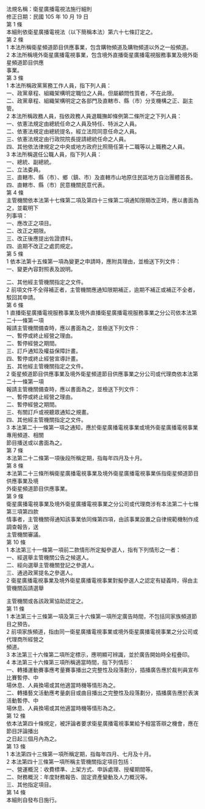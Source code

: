 法規名稱：衛星廣播電視法施行細則  
修正日期：民國 105 年 10 月 19 日  
第 1 條  
本細則依衛星廣播電視法（以下簡稱本法）第六十七條訂定之。  
第 2 條  
1 本法所稱衛星頻道節目供應事業，包含購物頻道及購物頻道以外之一般頻道。  
2 本法所稱境外衛星廣播電視事業，包含境外直播衛星廣播電視服務事業及境外衛星頻道節目供應  
事業。  
第 3 條  
1 本法所稱政黨黨務工作人員，指下列人員：  
一、政黨章程、組織架構明定職位之人員。但屬顧問性質者，不在此限。  
二、政黨章程、組織架構明定之各部門及直轄市、縣（市）分支機構之正、副主管。  
2 本法所稱政務人員，指依政務人員退職撫卹條例第二條所定之下列人員：  
一、依憲法規定由總統任命之人員及特任、特派之人員。  
二、依憲法規定由總統提名，經立法院同意任命之人員。  
三、依憲法規定由行政院院長提請總統任命之人員。  
四、其他依法律規定之中央或地方政府比照簡任第十二職等以上職務之人員。  
3 本法所稱選任公職人員，指下列人員：  
一、總統、副總統。  
二、立法委員。  
三、直轄市、縣（市）、鄉（鎮、市）及直轄市山地原住民區地方自治團體首長。  
四、直轄市、縣（市）民意機關民意代表。  
第 4 條  
主管機關依本法第十七條第二項及第四十三條第二項通知限期改正時，應以書面為之，並載明下  
列事項：  
一、應改正之項目。  
二、改正之期限。  
三、改正後應提出佐證資料。  
四、逾期不改正之處罰規定。  
第 5 條  
1 依本法第十五條第一項為變更之申請時，應附具理由，並檢送下列文件：  
一、變更內容對照表及說明。  


二、其他經主管機關指定之文件。  
2 前項文件不全得補正者，主管機關應通知限期補正，逾期不補正或補正不全者，駁回其申請。  
第 6 條  
1 直播衛星廣播電視服務事業及境外直播衛星廣播電視服務事業之分公司依本法第二十一條第一項  
報請主管機關備查時，應以書面為之，並檢送下列文件：  
一、暫停或終止經營之理由。  
二、暫停經營之期間。  
三、訂戶通知及權益保障計畫。  
四、暫停或終止經營宣導計畫。  
五、其他經主管機關指定之文件。  
2 衛星頻道節目供應事業及境外衛星頻道節目供應事業之分公司或代理商依本法第二十一條第一項  
報請主管機關備查時，應以書面為之，並檢送下列文件：  
一、暫停或終止經營之理由。  
二、暫停經營之期間。  
三、有關訂戶或視聽眾通知之規畫。  
四、其他經主管機關指定之文件。  
3 本法第二十一條第一項之通知，應於衛星廣播電視事業或境外衛星廣播電視事業專用頻道、相關  
節目播送或以書面為之。  
第 7 條  
本法第二十二條第一項後段所稱定期，指每年四月及十月。  
第 8 條  
本法第二十三條所稱衛星廣播電視事業及境外衛星廣播電視事業係指衛星頻道節目供應事業及境  
外衛星頻道節目供應事業。  
第 9 條  
衛星廣播電視事業及境外衛星廣播電視事業之分公司或代理商涉有本法第二十七條第三項第四款  
情事者，主管機關得通知該事業依同條第四項，由該事業設置之自律規範機制作成調查報告，送  
主管機關審議。  
第 10 條  
1 本法第三十一條第一項前二款情形所定擬參選人，指有下列情形之一者：  
一、經選舉主管機關公告之候選人。  
二、經向選舉主管機關登記之參選人。  
三、通過政黨提名之參選人。  
2 衛星廣播電視事業及境外衛星廣播電視事業對擬參選人之認定有疑義時，得由主管機關函請選舉  


主管機關或各該政黨協助認定之。  
第 11 條  
1 本法第三十三條第一項及第三十六條第一項所定廣告時間，不包括同家族頻道節目之預告。  
2 前項家族頻道，指由同一衛星廣播電視事業或境外衛星廣播電視事業之分公司或代理商所經營之  
頻道。  
3 本法第三十六條第二項所定標示，應明顯可辨識，並於廣告開始時全程疊印。  
4 本法第三十六條第三項所稱適當時間，指下列情形：  
一、轉播運動賽事應考量賽事播出之完整性及段落劃分，插播廣告應於裁判員宣布比賽暫停、中  
場休息、人員換場或其他適當時機等情形為之。  
二、轉播藝文活動應考量劇目或曲目播出之完整性及段落劃分，插播廣告應於表演活動暫停、中  
場休息、人員換場或其他適當時機等情形為之。  
第 12 條  
依本法第四十條規定，被評論者要求衛星廣播電視事業給予相當答辯之機會，應在節目評論播出  
之日起三個月內為之。  
第 13 條  
1 本法第四十三條第一項所稱定期，指每年四月、七月及十月。  
2 本法第四十三條第一項所稱主管機關指定項目包括：  
一、營運概況：收費標準、上架方式、申訴處理、授權期間等。  
二、財務概況：年度財務報告、固定資產變動及人力概況等。  
三、其他指定項目。  
第 14 條  
本細則自發布日施行。  


